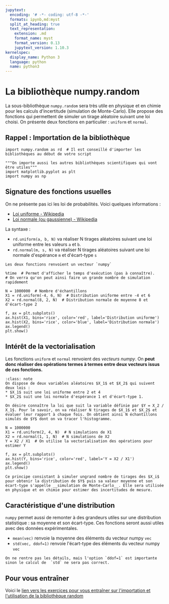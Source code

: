 ```yaml
---
jupytext:
  encoding: '# -*- coding: utf-8 -*-'
  formats: ipynb,md:myst
  split_at_heading: true
  text_representation:
    extension: .md
    format_name: myst
    format_version: 0.13
    jupytext_version: 1.10.3
kernelspec:
  display_name: Python 3
  language: python
  name: python3
---
```


# La bibliothèque numpy.random
La sous-bibliothèque `numpy.random` sera très utile en physique et en chimie pour les calculs d'incertitude (simulation de Monte-Carlo). Elle propose des fonctions qui permettent de simuler un tirage aléatoire suivant une loi choisi. On présente deux fonctions en particulier : `uniform` et `normal`.

## Rappel : Importation de la bibliothèque
```{code-cell}
import numpy.random as rd  # Il est conseillé d'importer les bibliothèques au début de votre script

"""On importe aussi les autres bibliothèques scientifiques qui vont être utiles"""
import matplotlib.pyplot as plt
import numpy as np

```

## Signature des fonctions usuelles
On ne présente pas ici les loi de probabilités. Voici quelques informations :
* [Loi uniforme - Wikipedia](https://fr.wikipedia.org/wiki/Loi_uniforme_continue)
* [Loi normale (ou gaussienne) - Wikipedia](https://fr.wikipedia.org/wiki/Loi_normale)

La syntaxe :
* `rd.uniform(a, b, N)` va réaliser N tirages aléatoires suivant une loi uniforme entre les valeurs `a` et `b`.
* `rd.normal(m, s, N)` va réaliser N tirages aléatoires suivant une loi normale d'espérance `m` et d'écart-type `s`

```{note} 
Les deux fonctions renvoient un vecteur `numpy`
```

```{code-cell}
%time  # Permet d'afficher le temps d'exécution (pas à connaître). 
# On verra qu'on peut ainsi faire un grande nombre de simulation rapidement

N = 1000000  # Nombre d'échantillons
X1 = rd.uniform(-4, 6, N)  # Distribution uniforme entre -4 et 6
X2 = rd.normal(8, 2, N)  # Distribution normale de moyenne 8 et d'écart-type 2

f, ax = plt.subplots()
ax.hist(X1, bins='rice', color='red', label='Distribution uniforme')
ax.hist(X2, bins='rice', color='blue', label='Distribution normale')
ax.legend()
plt.show()

```

## Intérêt de la vectorialisation
Les fonctions `uniform` et `normal` renvoient des _vecteurs numpy_. On __peut donc réaliser des opérations termes à termes entre deux vecteurs issus de ces fonctions.__

````{admonition} Exemple
:class: note
On dispose de deux variables aléatoires $X_1$ et $X_2$ qui suivent deux lois :
* $X_1$ suit une loi uniforme entre 2 et 4
* $X_2$ suit une loi normale d'espérance 1 et d'écart-type 1.

On désire connaître la loi que suit la variable définie par $Y = X_2 / X_1$. Pour le savoir, on va réaliser N tirages de $X_1$ et $X_2$ et évaluer leur rapport à chaque fois. On obtient ainsi N échantillons simulés de $Y$ dont on va tracer l'histogramme.
````

```{code-cell}
N = 1000000
X1 = rd.uniform(2, 4, N)  # N simulations de X1
X2 = rd.normal(1, 1, N)  # N simulations de X2
Y = X2 / X1  # On utilise la vectorialisation des opérations pour estimer Y

f, ax = plt.subplots()
ax.hist(Y, bins='rice', color='red', label='Y = X2 / X1')
ax.legend()
plt.show()
```

```{note}
Ce principe consistant à simuler ungrand nombre de tirages des $X_i$ pour obtenir la distribution de $Y$ puis sa valeur moyenne et son écart-type s'appelle __simulation de Monte-Carlo__. Elle sera utilisée en physique et en chimie pour estimer des incertitudes de mesure.
```

## Caractéristique d'une distribution
`numpy` permet aussi de remonter à des grandeurs utiles sur une distribution statistique : sa moyenne et son écart-type. Ces fonctions seront aussi utiles avec des données expérimentales.

* `mean(vec)` renvoie la moyenne des éléments du vecteur numpy `vec`
* `std(vec, ddof=1)` renvoie l'écart-type des éléments du vecteur numpy `vec`

```{margin}
On ne rentre pas les détails, mais l'option `ddof=1` est importante sinon le calcul de  `std` ne sera pas correct.
```

## Pour vous entraîner
Voici le [lien vers les exercices pour vous entraîner sur l'importation et l'utilisation de la bibliothèque random](https://pcsi3physiquestan.github.io/intro_python_td/notebook/exo_science_2.html)